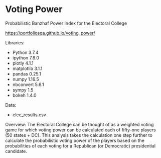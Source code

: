 # Voting Power
Probabilistic Banzhaf Power Index for the Electoral College

https://portfoliosqa.github.io/voting_power/


Libraries:
- Python 3.7.4
- ipython 7.8.0
- plotly 4.1.1
- matplotlib 3.1.1
- pandas 0.25.1
- numpy 1.16.5
- nbconvert 5.6.1
- sympy 1.5
- bokeh 1.4.0

Data:
- elec_results.csv

Overview:
The Electoral College can be thought of as a weighted voting game for which voting power can be calculated each of fifty-one players (50 states + DC).  This analysis takes the calculation one step further to calculate the probabilistic voting power of the players based on the probabilities of each voting for a Republican (or Democratic) presidential candidate.
